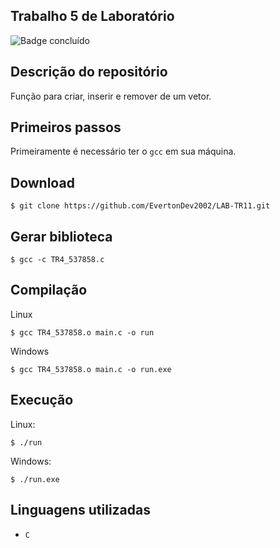 ## Trabalho 5 de Laboratório
![Badge concluído](http://img.shields.io/static/v1?label=STATUS&message=CONCLUÍDO&color=GREEN&style=for-the-badge)

## Descrição do repositório
Função para criar, inserir e remover de um vetor.

## Primeiros passos
Primeiramente é necessário ter o `gcc` em sua máquina.

## Download
```
$ git clone https://github.com/EvertonDev2002/LAB-TR11.git 
```

## Gerar biblioteca
```
$ gcc -c TR4_537858.c
```

## Compilação
Linux
```
$ gcc TR4_537858.o main.c -o run
```
Windows
```
$ gcc TR4_537858.o main.c -o run.exe
```

## Execução
Linux:
```
$ ./run
```

Windows:
```
$ ./run.exe
```

## Linguagens utilizadas
- `C`